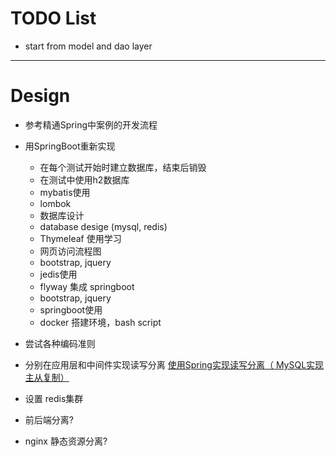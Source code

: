 # TODO List

* start from model and dao layer

-----
# Design
* 参考精通Spring中案例的开发流程

* 用SpringBoot重新实现
    * 在每个测试开始时建立数据库，结束后销毁
    * 在测试中使用h2数据库
    * mybatis使用
    * lombok
    * 数据库设计
    * database desige (mysql, redis)
    * Thymeleaf 使用学习
    * 网页访问流程图
    * bootstrap, jquery
    * jedis使用
    * flyway 集成 springboot
    * bootstrap, jquery
    * springboot使用
    * docker 搭建环境，bash script
* 尝试各种编码准则
* 分别在应用层和中间件实现读写分离
[使用Spring实现读写分离（ MySQL实现主从复制）](https://blog.csdn.net/jack85986370/article/details/51559232)
* 设置 redis集群
* 前后端分离?
* nginx 静态资源分离?
